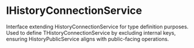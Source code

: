 # IHistoryConnectionService

Interface extending HistoryConnectionService for type definition purposes.
Used to define THistoryConnectionService by excluding internal keys, ensuring HistoryPublicService aligns with public-facing operations.
